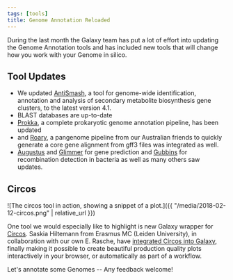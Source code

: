 ```yaml
---
tags: [tools]
title: Genome Annotation Reloaded
---
```


During the last month the Galaxy team has put a lot of effort into updating the Genome Annotation tools and has included new tools that will change how you work with your Genome in silico.

## Tool Updates

- We updated <a target="_top" href="https://galaxy.uni-freiburg.de/root?tool_id=toolshed.g2.bx.psu.edu/repos/bgruening/antismash/antismash/4.1">AntiSmash</a>, a tool for genome-wide identification, annotation and analysis of secondary metabolite biosynthesis gene clusters, to the latest version 4.1.
- BLAST databases are up-to-date
- <a target="_top" href="https://galaxy.uni-freiburg.de/root?tool_id=toolshed.g2.bx.psu.edu/repos/crs4/prokka/prokka/1.12.0">Prokka</a>, a complete prokaryotic genome annotation pipeline, has been updated
- and <a target="_top" href="https://galaxy.uni-freiburg.de/root?tool_id=toolshed.g2.bx.psu.edu/repos/iuc/roary/roary/3.10.2">Roary</a>, a pangenome pipeline from our Australian friends to quickly generate a core gene alignment from gff3 files was integrated as well.
- <a target="_top" href="https://galaxy.uni-freiburg.de/root?tool_id=toolshed.g2.bx.psu.edu/repos/bgruening/augustus/augustus/3.2.3">Augustus</a> and <a target="_top" href="https://galaxy.uni-freiburg.de/root?tool_id=toolshed.g2.bx.psu.edu/repos/bgruening/glimmer3/glimmer_knowlegde-based/0.2">Glimmer</a> for gene prediction and <a target="_top" href="https://galaxy.uni-freiburg.de/root?tool_id=toolshed.g2.bx.psu.edu/repos/iuc/gubbins/gubbins/0.1.0">Gubbins</a> for recombination detection in bacteria as well as many others saw updates.

## Circos

![The circos tool in action, showing a snippet of a plot.]({{ "/media/2018-02-12-circos.png" | relative_url }})

One tool we would especially like to highlight is new Galaxy wrapper for [Circos](http://genome.cshlp.org/content/19/9/1639).
Saskia Hiltemann from Erasmus MC (Leiden University), in collaboration with our own E. Rasche, have <a target="_top" href="https://galaxy.uni-freiburg.de/root?tool_id=toolshed.g2.bx.psu.edu/repos/iuc/circos/circgraph/0.9-RC2">integrated Circos into Galaxy</a>, finally making it
possible to create beautiful production quality plots interactively in your browser, or automatically as part of a workflow.

Let's annotate some Genomes -- Any feedback welcome!
